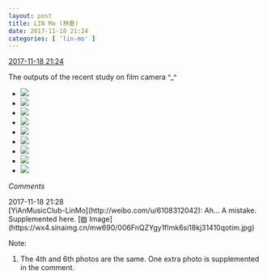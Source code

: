 ```yaml
---
layout: post
title: LIN Mo (林墨)
date: 2017-11-18 21:24
categories: [ 'lin-mo' ]
---
```


<div class="weibo-info">
  <a href="https://weibo.com/6108312042/FvHkld5wr">2017-11-18 21:24</a>
</div>

The outputs of the recent study on film camera ^_^

<!-- more -->

<ul class="weibo-pic-list-3">
  <li class="weibo-pic">
    <a href="https://wx1.sinaimg.cn/mw690/006FnQZYly1flmivsq1o0j31410qo14a.jpg"><img src="//wx1.sinaimg.cn/thumb150/006FnQZYly1flmivsq1o0j31410qo14a.jpg" /></a>
  </li>
  <li class="weibo-pic">
    <a href="https://wx3.sinaimg.cn/mw690/006FnQZYly1flmiwejrkej31410qo0z2.jpg"><img src="//wx3.sinaimg.cn/thumb150/006FnQZYly1flmiwejrkej31410qo0z2.jpg" /></a>
  </li>
  <li class="weibo-pic">
    <a href="https://wx4.sinaimg.cn/mw690/006FnQZYly1flmjvaglaoj31410qoapf.jpg"><img src="//wx4.sinaimg.cn/thumb150/006FnQZYly1flmjvaglaoj31410qoapf.jpg" /></a>
  </li>
  <li class="weibo-pic">
    <a href="https://wx1.sinaimg.cn/mw690/006FnQZYly1flmiuvp65xj31410qo15i.jpg"><img src="//wx1.sinaimg.cn/thumb150/006FnQZYly1flmiuvp65xj31410qo15i.jpg" /></a>
  </li>
  <li class="weibo-pic">
    <a href="https://wx2.sinaimg.cn/mw690/006FnQZYly1flmjvwas7bj30qo1ben6s.jpg"><img src="//wx2.sinaimg.cn/thumb150/006FnQZYly1flmjvwas7bj30qo1ben6s.jpg" /></a>
  </li>
  <li class="weibo-pic">
    <a href="https://wx4.sinaimg.cn/mw690/006FnQZYly1flmjx3nl9xj31410qo15i.jpg"><img src="//wx4.sinaimg.cn/thumb150/006FnQZYly1flmjx3nl9xj31410qo15i.jpg" /></a>
  </li>
  <li class="weibo-pic">
    <a href="https://wx1.sinaimg.cn/mw690/006FnQZYly1flmjzmhiz0j31410qowoe.jpg"><img src="//wx1.sinaimg.cn/thumb150/006FnQZYly1flmjzmhiz0j31410qowoe.jpg" /></a>
  </li>
  <li class="weibo-pic">
    <a href="https://wx3.sinaimg.cn/mw690/006FnQZYly1flmk2w40xpj31410qo7eq.jpg"><img src="//wx3.sinaimg.cn/thumb150/006FnQZYly1flmk2w40xpj31410qo7eq.jpg" /></a>
  </li>
  <li class="weibo-pic">
    <a href="https://wx2.sinaimg.cn/mw690/006FnQZYly1flmjuak4haj31410qok1b.jpg"><img src="//wx2.sinaimg.cn/thumb150/006FnQZYly1flmjuak4haj31410qok1b.jpg" /></a>
  </li>
</ul>

*Comments*

<div class="weibo-info">2017-11-18 21:28</div>
[YiAnMusicClub-LinMo](http://weibo.com/u/6108312042): Ah… A mistake. Supplemented here. [▨ Image](https://wx4.sinaimg.cn/mw690/006FnQZYgy1flmk6si18kj31410qotim.jpg)

Note:
1. The 4th and 6th photos are the same. One extra photo is supplemented in the comment.
